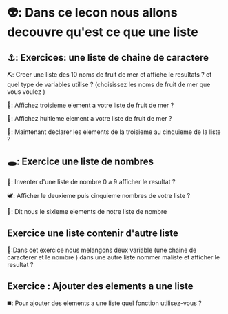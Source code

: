 
# 👽: Dans ce lecon nous allons decouvre qu'est ce que une liste 

## ⚓: Exercices: une liste de chaine de caractere 

⛏️: Creer une liste des 10 noms de fruit de mer et affiche le resultats ? et quel type de variables utilise ?
(choisissez les noms de fruit de mer que vous voulez )

🎈: Affichez  troisieme element a votre liste de fruit de mer ?

🥝: Affichez  huitieme element a votre liste de fruit de mer ?

🌷: Maintenant declarer les elements de la troisieme au cinquieme de la liste ?




## 🕳️: Exercice une liste de nombres

🌳:  Inventer d'une liste de nombre 0 a 9 afficher le resultat ?

🕊️: Afficher le deuxieme puis cinquieme nombres de votre liste ? 

🔧: Dit nous le sixieme elements de notre liste de nombre 

## Exercice une liste contenir d'autre liste 

🦖:Dans cet exercice nous melangons deux variable (une chaine de caracterer et le nombre ) dans une autre liste nommer maliste et afficher le resultat ? 

## Exercice : Ajouter des elements a une liste

◼️: Pour ajouter des elements a une liste quel fonction utilisez-vous ?
















